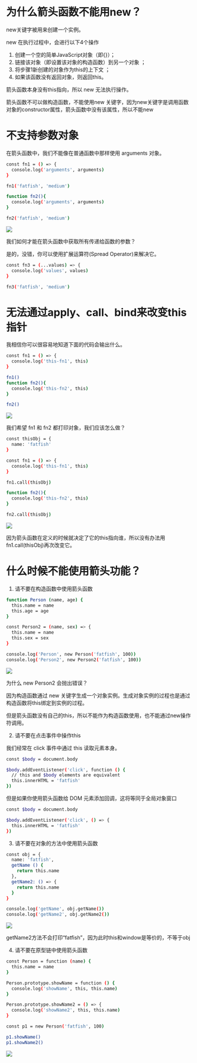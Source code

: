# 为什么箭头函数不能用new？

new关键字被用来创建一个实例。

new 在执行过程中，会进行以下4个操作

1. 创建一个空的简单JavaScript对象（即{}）；
2. 链接该对象（即设置该对象的构造函数）到另一个对象 ；
3. 将步骤1新创建的对象作为this的上下文 ；
4. 如果该函数没有返回对象，则返回this。

箭头函数本身没有this指向，所以 new 无法执行操作。

箭头函数不可以做构造函数，不能使用new 关键字，因为new关键字是调用函数对象的constructor属性，箭头函数中没有该属性，所以不能new

# 不支持参数对象

在箭头函数中，我们不能像在普通函数中那样使用 arguments 对象。

```sh
const fn1 = () => {
  console.log('arguments', arguments)
}

fn1('fatfish', 'medium')

function fn2(){
  console.log('arguments', arguments)
}

fn2('fatfish', 'medium')
```

![](./img/2023-07-12-17-55-11.png)

我们如何才能在箭头函数中获取所有传递给函数的参数？

是的，没错，你可以使用扩展运算符(Spread Operator)来解决它。

```sh
const fn3 = (...values) => {
  console.log('values', values)
}

fn3('fatfish', 'medium')
```

# 无法通过apply、call、bind来改变this指针

我相信你可以很容易地知道下面的代码会输出什么。

```sh
const fn1 = () => {
  console.log('this-fn1', this)
}

fn1()
function fn2(){
  console.log('this-fn2', this)
}

fn2()
```

![](./img/2023-07-12-17-57-20.png)

我们希望 fn1 和 fn2 都打印对象，我们应该怎么做？

```sh
const thisObj = {
  name: 'fatfish'
}

const fn1 = () => {
  console.log('this-fn1', this)
}

fn1.call(thisObj)

function fn2(){
  console.log('this-fn2', this)
}

fn2.call(thisObj)
```

![](./img/2023-07-12-17-59-45.png)

因为箭头函数在定义的时候就决定了它的this指向谁，所以没有办法用fn1.call(thisObj)再次改变它。

# 什么时候不能使用箭头功能？

1. 请不要在构造函数中使用箭头函数

```sh
function Person (name, age) {
  this.name = name
  this.age = age
}

const Person2 = (name, sex) => {
  this.name = name
  this.sex = sex
}

console.log('Person', new Person('fatfish', 100))
console.log('Person2', new Person2('fatfish', 100))
```
![](./img/2023-07-13-10-01-04.png)

为什么 new Person2 会抛出错误？

因为构造函数通过 new 关键字生成一个对象实例。生成对象实例的过程也是通过构造函数将this绑定到实例的过程。

但是箭头函数没有自己的this，所以不能作为构造函数使用，也不能通过new操作符调用。

2. 请不要在点击事件中操作this

我们经常在 click 事件中通过 this 读取元素本身。

```sh
const $body = document.body

$body.addEventListener('click', function () {
  // this and $body elements are equivalent
  this.innerHTML = 'fatfish'
})
```
但是如果你使用箭头函数给 DOM 元素添加回调，这将等同于全局对象窗口

```sh
const $body = document.body

$body.addEventListener('click', () => {
  this.innerHTML = 'fatfish'
})
```

3. 请不要在对象的方法中使用箭头函数

```sh
const obj = {
  name: 'fatfish',
  getName () {
    return this.name
  },
  getName2: () => {
    return this.name
  }
}

console.log('getName', obj.getName())
console.log('getName2', obj.getName2())
```
![](./img/2023-07-13-10-07-03.png)

getName2方法不会打印“fatfish”，因为此时this和window是等价的，不等于obj

4. 请不要在原型链中使用箭头函数

```sh
const Person = function (name) {
  this.name = name
}

Person.prototype.showName = function () {
  console.log('showName', this, this.name)
}

Person.prototype.showName2 = () => {
  console.log('showName2', this, this.name)
}

const p1 = new Person('fatfish', 100)

p1.showName()
p1.showName2()
```

![](./img/2023-07-13-10-09-21.png)